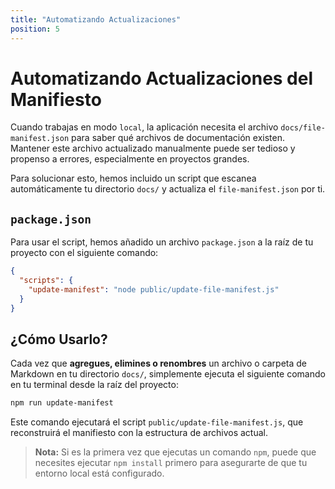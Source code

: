 ```yaml
---
title: "Automatizando Actualizaciones"
position: 5
---
```


# Automatizando Actualizaciones del Manifiesto

Cuando trabajas en modo `local`, la aplicación necesita el archivo `docs/file-manifest.json` para saber qué archivos de documentación existen. Mantener este archivo actualizado manualmente puede ser tedioso y propenso a errores, especialmente en proyectos grandes.

Para solucionar esto, hemos incluido un script que escanea automáticamente tu directorio `docs/` y actualiza el `file-manifest.json` por ti.

## `package.json`

Para usar el script, hemos añadido un archivo `package.json` a la raíz de tu proyecto con el siguiente comando:

```json
{
  "scripts": {
    "update-manifest": "node public/update-file-manifest.js"
  }
}
```

## ¿Cómo Usarlo?

Cada vez que **agregues, elimines o renombres** un archivo o carpeta de Markdown en tu directorio `docs/`, simplemente ejecuta el siguiente comando en tu terminal desde la raíz del proyecto:

```bash
npm run update-manifest
```

Este comando ejecutará el script `public/update-file-manifest.js`, que reconstruirá el manifiesto con la estructura de archivos actual.

> **Nota:** Si es la primera vez que ejecutas un comando `npm`, puede que necesites ejecutar `npm install` primero para asegurarte de que tu entorno local está configurado.
